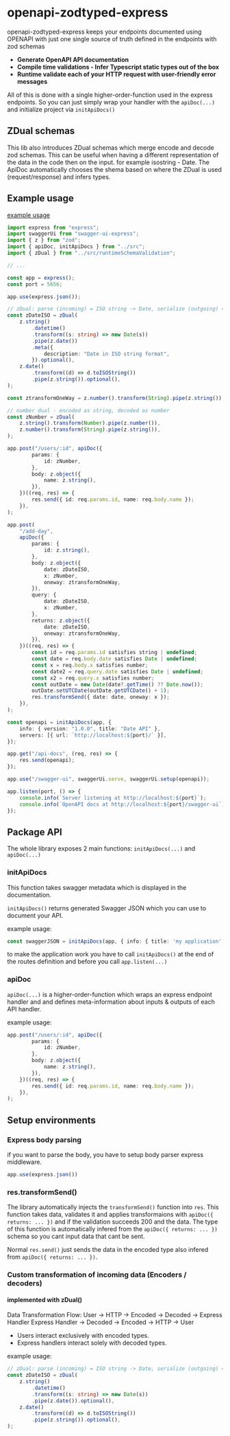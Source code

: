 # openapi-zodtyped-express

openapi-zodtyped-express keeps your endpoints documented using OPENAPI with just one single source of truth defined in the endpoints with zod schemas

- **Generate OpenAPI API documentation**
- **Compile time validations - Infer Typescript static types out of the box**
- **Runtime validate each of your HTTP request with user-friendly error messages**

All of this is done with a single higher-order-function used in the express endpoints.
So you can just simply wrap your handler with the `apiDoc(...)` and initialize project via `initApiDocs()`

## ZDual schemas
This lib also introduces ZDual schemas which merge encode and decode zod schemas. This can be useful when having a different representation of the data in the code then on the input. for example isostring - Date.
The ApiDoc automatically chooses the shema based on where the ZDual is used (request/response) and infers types.

## Example usage

[example usage](https://github.com/lukdmine/openapi-zodtyped-express/blob/main/example/)

```typescript
import express from "express";
import swaggerUi from "swagger-ui-express";
import { z } from "zod";
import { apiDoc, initApiDocs } from "../src";
import { zDual } from "../src/runtimeSchemaValidation";

// ...

const app = express();
const port = 5656;

app.use(express.json());

// zDual: parse (incoming) = ISO string -> Date, serialize (outgoing) = Date -> ISO string
const zDateISO = zDual(
	z.string()
		.datetime()
		.transform((s: string) => new Date(s))
		.pipe(z.date())
		.meta({
			description: "Date in ISO string format",
		}).optional(),
	z.date()
		.transform((d) => d.toISOString())
		.pipe(z.string()).optional(),
);

const ztransformOneWay = z.number().transform(String).pipe(z.string());

// number dual - encoded as string, decoded as number
const zNumber = zDual(
	z.string().transform(Number).pipe(z.number()),
	z.number().transform(String).pipe(z.string()),
);

app.post("/users/:id", apiDoc({
		params: {
			id: zNumber,
		},
		body: z.object({
			name: z.string(),
		}),
	})((req, res) => {
		res.send({ id: req.params.id, name: req.body.name });
	}),
);

app.post(
	"/add-day",
	apiDoc({
		params: {
			id: z.string(),
		},
		body: z.object({
			date: zDateISO,
			x: zNumber,
			oneway: ztransformOneWay,
		}),
		query: {
			date: zDateISO,
			x: zNumber,
		},
		returns: z.object({
			date: zDateISO,
			oneway: ztransformOneWay,
		}),
	})((req, res) => {
		const id = req.params.id satisfies string | undefined;
		const date = req.body.date satisfies Date | undefined;
		const x = req.body.x satisfies number;
		const date2 = req.query.date satisfies Date | undefined;
		const x2 = req.query.x satisfies number;
		const outDate = new Date(date?.getTime() ?? Date.now());
		outDate.setUTCDate(outDate.getUTCDate() + 1);
		res.transformSend({ date: date, oneway: x });
	}),
);

const openapi = initApiDocs(app, {
	info: { version: "1.0.0", title: "Date API" },
	servers: [{ url: `http://localhost:${port}/` }],
});

app.get("/api-docs", (req, res) => {
	res.send(openapi);
});

app.use("/swagger-ui", swaggerUi.serve, swaggerUi.setup(openapi));

app.listen(port, () => {
	console.info(`Server listening at http://localhost:${port}`);
	console.info(`OpenAPI docs at http://localhost:${port}/swagger-ui`);
});
```

## Package API

The whole library exposes 2 main functions: `initApiDocs(...)` and `apiDoc(...)`

### initApiDocs

This function takes swagger metadata which is displayed in the documentation.

`initApiDocs()` returns generated Swagger JSON which you can use to document your API.

example usage:

```typescript
const swaggerJSON = initApiDocs(app, { info: { title: 'my application' } })
```

to make the application work you have to call `initApiDocs()` at the end of the routes definition
and before you call `app.listen(...)`

### apiDoc

`apiDoc(...)` is a higher-order-function which wraps an express endpoint handler and
and defines meta-information about inputs & outputs of each API handler.

example usage:

```typescript
app.post("/users/:id", apiDoc({
		params: {
			id: zNumber,
		},
		body: z.object({
			name: z.string(),
		}),
	})((req, res) => {
		res.send({ id: req.params.id, name: req.body.name });
	}),
);
```

## Setup environments

### Express body parsing

if you want to parse the body, you have to setup body parser express middleware.

```typescript
app.use(express.json())
```

### res.transformSend()

The library automatically injects the `transformSend()` function into `res`. This function takes data, validates it and applies transformaions with `apiDoc({ returns: ... })` and if the validation succeeds 200 and the data. The type of this function is automatically infered from the  `apiDoc({ returns: ... })` schema so you cant input data that cant be sent.

Normal `res.send()` just sends the data in the encoded type also infered from `apiDoc({ returns: ... })`.

### Custom transformation of incoming data (Encoders / decoders)

#### implemented with zDual()

Data Transformation Flow:
User -> HTTP -> Encoded -> Decoded -> Express Handler
Express Handler -> Decoded -> Encoded -> HTTP -> User

- Users interact exclusively with encoded types.
- Express handlers interact solely with decoded types.

example usage:

```typescript
// zDual: parse (incoming) = ISO string -> Date, serialize (outgoing) = Date -> ISO string
const zDateISO = zDual(
	z.string()
		.datetime()
		.transform((s: string) => new Date(s))
		.pipe(z.date()).optional(),
	z.date()
		.transform((d) => d.toISOString())
		.pipe(z.string()).optional(),
);
```
